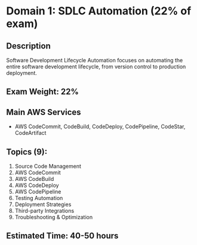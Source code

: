 # Domain 1: SDLC Automation (22% of exam)

## Description
Software Development Lifecycle Automation focuses on automating the entire software development lifecycle, from version control to production deployment.

## Exam Weight: 22%

## Main AWS Services
- AWS CodeCommit, CodeBuild, CodeDeploy, CodePipeline, CodeStar, CodeArtifact

## Topics (9):
1. Source Code Management
2. AWS CodeCommit  
3. AWS CodeBuild
4. AWS CodeDeploy
5. AWS CodePipeline
6. Testing Automation
7. Deployment Strategies
8. Third-party Integrations
9. Troubleshooting & Optimization

## Estimated Time: 40-50 hours
